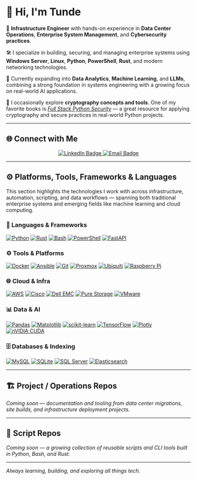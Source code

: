 # 👋 Hi, I'm Tunde

🚀 **Infrastructure Engineer** with hands-on experience in **Data Center Operations**, **Enterprise System Management**, and **Cybersecurity practices**.

🛠️ I specialize in building, securing, and managing enterprise systems using **Windows Server**, **Linux**, **Python**, **PowerShell**, **Rust**, and modern networking technologies.

🧠 Currently expanding into **Data Analytics**, **Machine Learning**, and **LLMs**, combining a strong foundation in systems engineering with a growing focus on real-world AI applications.

🔐 I occasionally explore **cryptography concepts and tools**. One of my favorite books is [*Full Stack Python Security*](https://www.manning.com/books/full-stack-python-security) — a great resource for applying cryptography and secure practices in real-world Python projects.

---

## 🌐 Connect with Me


<p align="center">
  <a href="https://www.linkedin.com/in/tunde-olowokakoko-77b28737/" target="_blank">
    <img src="https://img.shields.io/badge/LinkedIn-Connect-blue?style=for-the-badge&logo=linkedin&logoColor=white" alt="LinkedIn Badge"/>
  </a>
  <a href="mailto:tolowo.github@protonmail.com">
    <img src="https://img.shields.io/badge/Email-Contact-red?style=for-the-badge&logo=gmail&logoColor=white" alt="Email Badge"/>
  </a>
</p>



<!-- [![LinkedIn](https://img.shields.io/badge/LinkedIn-%230077B5.svg?logo=linkedin&logoColor=white)](https://www.linkedin.com/in/tunde-olowokakoko-77b28737/)  
[![Email](https://img.shields.io/badge/Email-D14836?logo=gmail&logoColor=white)](mailto:tolowo.github@protonmail.com) -->

---

## ⚙️ Platforms, Tools, Frameworks & Languages

This section highlights the technologies I work with across infrastructure, automation, scripting, and data workflows — spanning both traditional enterprise systems and emerging fields like machine learning and cloud computing.

### 🧠 Languages & Frameworks
[![Python](https://img.shields.io/badge/python-3670A0?style=flat&logo=python&logoColor=ffdd54)](https://www.python.org/)
[![Rust](https://img.shields.io/badge/rust-F57D20?style=flat&logo=rust&logoColor=white)](https://www.rust-lang.org/)
[![Bash](https://img.shields.io/badge/bash-121011?style=flat&logo=gnu-bash&logoColor=white)](https://www.gnu.org/software/bash/)
[![PowerShell](https://img.shields.io/badge/PowerShell-5391FE?style=flat&logo=powershell&logoColor=white)](https://learn.microsoft.com/en-us/powershell/scripting/overview?view=powershell-7.5)
[![FastAPI](https://img.shields.io/badge/FastAPI-005571?style=flat&logo=fastapi&logoColor=white)](https://fastapi.tiangolo.com/)

### ⚙️ Tools & Platforms
[![Docker](https://img.shields.io/badge/docker-0db7ed?style=flat&logo=docker&logoColor=white)](https://www.docker.com/)
[![Ansible](https://img.shields.io/badge/ansible-1A1918?style=flat&logo=ansible&logoColor=white)](https://docs.ansible.com/)
[![Git](https://img.shields.io/badge/git-F05033?style=flat&logo=git&logoColor=white)](https://git-scm.com/)
[![Proxmox](https://img.shields.io/badge/proxmox-E57000?style=flat&logo=proxmox&logoColor=white)](https://www.proxmox.com/en/)
[![Ubiquiti](https://img.shields.io/badge/ubiquiti-0559C9?style=flat&logo=ubiquiti&logoColor=white)](https://www.ui.com/)
[![Raspberry Pi](https://img.shields.io/badge/Raspberry_Pi-C51A4A?style=flat&logo=raspberry-pi&logoColor=white)](https://www.raspberrypi.com/)

### 🌐 Cloud & Infra
[![AWS](https://img.shields.io/badge/AWS-FF9900?style=flat&logo=amazon-aws&logoColor=white)](https://aws.amazon.com/)
[![Cisco](https://img.shields.io/badge/cisco-049fd9?style=flat&logo=cisco&logoColor=black)](https://www.cisco.com/)
[![Dell EMC](https://img.shields.io/badge/Dell_EMC-007DB8?style=flat&logo=dell&logoColor=white)](https://www.dell.com/en-us/shop/scc/sc/storage-products)
[![Pure Storage](https://img.shields.io/badge/Pure_Storage-F57D20?style=flat)](https://www.purestorage.com/)
[![VMware](https://img.shields.io/badge/vmware-607078?style=flat&logo=vmware&logoColor=white)](https://www.vmware.com/)

### 📊 Data & AI
[![Pandas](https://img.shields.io/badge/pandas-150458?style=flat&logo=pandas&logoColor=white)](https://pandas.pydata.org/)
[![Matplotlib](https://img.shields.io/badge/Matplotlib-white?style=flat&logo=matplotlib&logoColor=black)](https://matplotlib.org/)
[![scikit-learn](https://img.shields.io/badge/scikit--learn-F7931E?style=flat&logo=scikit-learn&logoColor=white)](https://scikit-learn.org/stable/index.html)
[![TensorFlow](https://img.shields.io/badge/TensorFlow-FF6F00?style=flat&logo=tensorflow&logoColor=white)](https://www.tensorflow.org/)
[![Plotly](https://img.shields.io/badge/Plotly-3F4F75?style=flat&logo=plotly&logoColor=white)](https://plotly.com/python/)
[![nVIDIA CUDA](https://img.shields.io/badge/CUDA-000000?style=flat&logo=nvidia&logoColor=green)](https://blogs.nvidia.com/blog/what-is-cuda-2/)

### 🗄️ Databases & Indexing
<!-- [![MySQL](https://img.shields.io/badge/mysql-4479A1?style=flat&logo=mysql&logoColor=white)]()
[![SQLite](https://img.shields.io/badge/sqlite-07405e?style=flat&logo=sqlite&logoColor=white)]()
[![SQL Server](https://img.shields.io/badge/Microsoft_SQL_Server-CC2927?style=flat&logo=microsoft-sql-server&logoColor=white)]()
[![Elasticsearch](https://img.shields.io/badge/elasticsearch-0377CC?style=flat&logo=elasticsearch&logoColor=white)]() -->

[![MySQL](https://img.shields.io/badge/mysql-4479A1?style=flat&logo=mysql&logoColor=white)](https://www.mysql.com/)
[![SQLite](https://img.shields.io/badge/sqlite-07405e?style=flat&logo=sqlite&logoColor=white)](https://www.sqlite.org/)
[![SQL Server](https://img.shields.io/badge/Microsoft_SQL_Server-CC2927?style=flat&logo=microsoft-sql-server&logoColor=white)](https://learn.microsoft.com/en-us/sql/sql-server/)
[![Elasticsearch](https://img.shields.io/badge/elasticsearch-0377CC?style=flat&logo=elasticsearch&logoColor=white)](https://www.elastic.co/elasticsearch/)


---

## 🏗️ Project / Operations Repos
*Coming soon — documentation and tooling from data center migrations, site builds, and infrastructure deployment projects.*

---

## 🧰 Script Repos
*Coming soon — a growing collection of reusable scripts and CLI tools built in Python, Bash, and Rust.*

---

_Always learning, building, and exploring all things tech._
